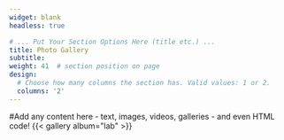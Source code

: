 ```yaml
---
widget: blank
headless: true

# ... Put Your Section Options Here (title etc.) ...
title: Photo Gallery
subtitle:
weight: 41  # section position on page
design:
  # Choose how many columns the section has. Valid values: 1 or 2.
  columns: '2'
---
```

#Add any content here - text, images, videos, galleries - and even HTML code!
{{< gallery album="lab" >}}

